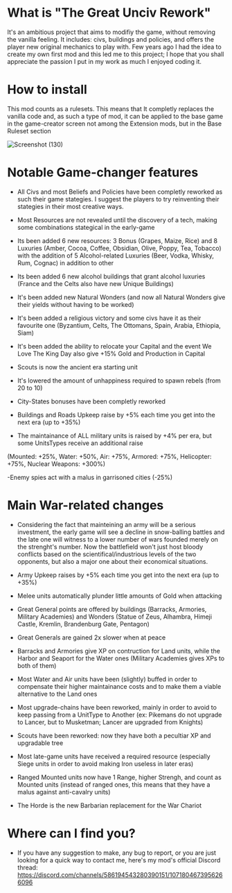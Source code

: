 # What is "The Great Unciv Rework"
It's an ambitious project that aims to modifiy the game, without removing the vanilla feeling. It includes: civs, buildings and policies, and offers the player new original mechanics to play with. Few years ago I had the idea to create my own first mod and this led me to this project; I hope that you shall appreciate the passion I put in my work as much I enjoyed coding it.



# How to install
This mod counts as a rulesets. This means that It completly replaces the vanilla code and, as such a type of mod, it can be applied to the base game in the game-creator screen not among the Extension mods, but in the Base Ruleset section

![Screenshot (130)](https://user-images.githubusercontent.com/102094544/220199396-d4b7b514-f521-4c37-8cd9-07aa77811ba0.png)


# Notable Game-changer features

- All Civs and most Beliefs and Policies have been completly reworked as such their game stategies. I suggest the players to try reinventing their stategies in their most creative ways.

- Most Resources are not revealed until the discovery of a tech, making some combinations stategical in the early-game

- Its been added 6 new resources: 3 Bonus (Grapes, Maize, Rice) and 8 Luxuries (Amber, Cocoa, Coffee, Obsidian, Olive, Poppy, Tea, Tobacco) with the addition of 5 Alcohol-related Luxuries (Beer, Vodka, Whisky, Rum, Cognac) in addition to other 

- Its been added 6 new alcohol buildings that grant alcohol luxuries (France and the Celts also have new Unique Buildings) 

- It's been added new Natural Wonders (and now all Natural Wonders give their yields without having to be worked)

- It's been added a religious victory and some civs have it as their favourite one (Byzantium, Celts, The Ottomans, Spain, Arabia, Ethiopia, Siam)

- It's been added the ability to relocate your Capital and the event We Love The King Day also give +15% Gold and Production in Capital

- Scouts is now the ancient era starting unit

- It's lowered the amount of unhappiness required to spawn rebels (from 20 to 10)

- City-States bonuses have been completly reworked

- Buildings and Roads Upkeep raise by +5% each time you get into the next era (up to +35%)

- The maintainance of ALL military units is raised by +4% per era, but some UnitsTypes receive an additional raise

(Mounted: +25%,
 Water: +50%,
 Air: +75%,
 Armored: +75%,
 Helicopter: +75%,
 Nuclear Weapons: +300%)

 -Enemy spies act with a malus in garrisoned cities (-25%)
 
# Main War-related changes
  
- Considering the fact that mainteining an army will be a serious investment, the early game will see a decline in snow-balling battles and the late one will witness to a lower number of wars founded merely on the strenght's number. Now the battlefield won't just host bloody conflicts based on the scientifical/industrious levels of the two opponents, but also a major one about their economical situations.

- Army Upkeep raises by +5% each time you get into the next era (up to +35%)

- Melee units automatically plunder little amounts of Gold when attacking

- Great General points are offered by buildings (Barracks, Armories, Military Academies) and Wonders (Statue of Zeus, Alhambra, Himeji Castle, Kremlin, Brandenburg Gate, Pentagon)

- Great Generals are gained 2x slower when at peace

- Barracks and Armories give XP on contruction for Land units, while the Harbor and Seaport for the Water ones (Military Academies gives XPs to both of them)

- Most Water and Air units have been (slightly) buffed in order to compensate their higher maintainance costs and to make them a viable alternative to the Land ones
 
 - Most upgrade-chains have been reworked, mainly in order to avoid to keep passing from a UnitType to Another (ex: Pikemans do not upgrade to Lancer, but to Musketman; Lancer are upgraded from Knights)
 
 - Scouts have been reworked: now they have both a pecultiar XP and upgradable tree
 
 - Most late-game units have received a required resource (especially Siege units in order to avoid making Iron useless in later eras)
 
 - Ranged Mounted units now have 1 Range, higher Strengh, and count as Mounted units (instead of ranged ones, this means that they have a malus against anti-cavalry units)
 
 - The Horde is the new Barbarian replacement for the War Chariot


# Where can I find you?

- If you have any suggestion to make, any bug to report, or you are just looking for a quick way to contact me, here's my mod's official Discord thread:
https://discord.com/channels/586194543280390151/1071804673956266096
